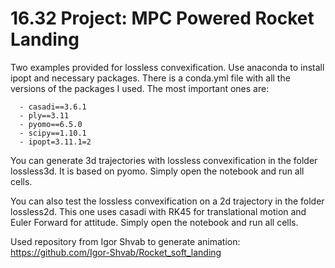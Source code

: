 # 16.32 Project: MPC Powered Rocket Landing

Two examples provided for lossless convexification. Use anaconda to install ipopt and necessary packages. There is a conda.yml file with all the versions of the packages I used. The most important ones are:

      - casadi==3.6.1
      - ply==3.11
      - pyomo==6.5.0
      - scipy==1.10.1
      - ipopt=3.11.1=2

You can generate 3d trajectories with lossless convexification in the folder lossless3d. It is based on pyomo. Simply open the notebook and run all cells.

You can also test the lossless convexification on a 2d trajectory in the folder lossless2d. This one uses casadi with RK45 for translational motion and Euler Forward for attitude. Simply open the notebook and run all cells.

Used repository from Igor Shvab to generate animation: https://github.com/Igor-Shvab/Rocket_soft_landing
